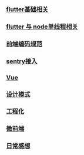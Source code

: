 <!--
 * @Author: KianCheng Bkcheng2729111@163.com
 * @Date: 2022-07-13 10:27:58
 * @LastEditors: KianCheng Bkcheng2729111@163.com
 * @LastEditTime: 2022-07-22 09:50:43
 * @FilePath: /kian.github.io/index.md
 * @Description: 
 * 
 * Copyright (c) 2022 by KianCheng Bkcheng2729111@163.com, All Rights Reserved. 
-->
### [flutter基础相关](./mdfile/2022-07-13-flutter.md)

### [flutter 与 node单线程相关](./mdfile/2022-07-13-flutterNode.md)

### [前端编码规范](./mdfile/2022-07-14-code.md)
### [sentry接入](./mdfile/2022-07-14-sentry.md)
### [Vue](./mdfile/2022-07-18-vue.md)
### [设计模式](./mdfile/2022-07-19-class.md)
### [工程化](./mdfile/2022-07-20-build.md)

### [微前端](./mdfile/2022-08-04-micro.md)

### [日常感想](./mdfile/2022-07-22-think.md)